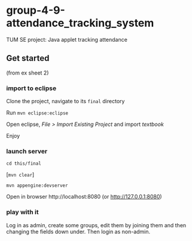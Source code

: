# group-4-9-attendance_tracking_system
TUM SE project: Java applet tracking attendance

## Get started

(from ex sheet 2)

### import to eclipse

Clone the project, navigate to its ```final``` directory

Run ```mvn eclipse:eclipse``` 

Open eclipse, *File > Import Existing Project* and import *textbook*

Enjoy

### launch server

```cd this/final```

\[```mvn clear```\]

```mvn appengine:devserver```

Open in browser http://localhost:8080 (or http://127.0.0.1:8080)

### play with it

Log in as admin, create some groups, edit them by joining them and then changing the fields down under. Then login as non-admin.
